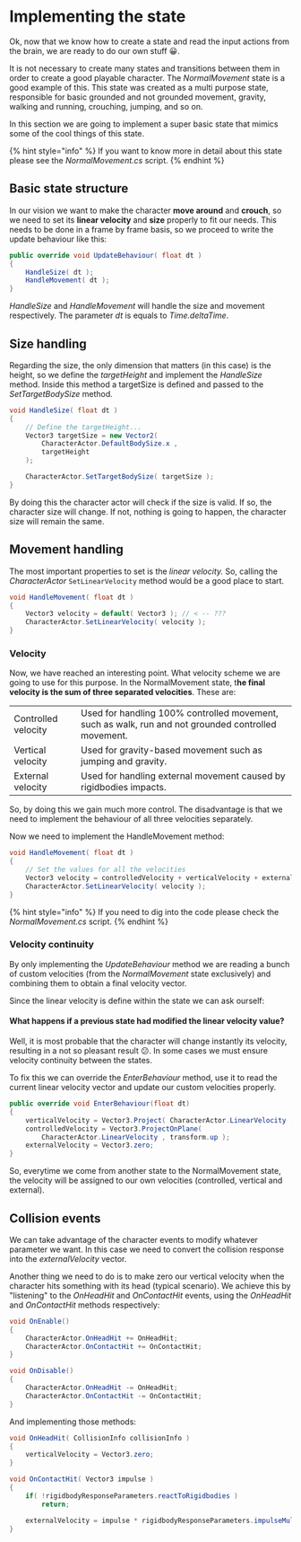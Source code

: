 # Implementing the state



Ok, now that we know how to create a state and read the input actions from the brain, we are ready to do our own stuff 😀. 

It is not necessary to create many states and transitions between them in order to create a good playable character. The _NormalMovement_ state is a good example of this. This state was created as a multi purpose state, responsible for basic grounded and not grounded movement, gravity, walking and running, crouching, jumping, and so on.

In this section we are going to implement a super basic state that mimics some of the cool things of this state.

{% hint style="info" %}
If you want to know more in detail about this state please see the _NormalMovement.cs_ script.
{% endhint %}

## Basic state structure

In our vision we want to make the character **move around** and **crouch**, so we need to set its **linear velocity** and **size** properly to fit our needs. This needs to be done in a frame by frame basis, so we proceed to write the update behaviour like this:

```csharp
public override void UpdateBehaviour( float dt ) 
{ 
    HandleSize( dt );
    HandleMovement( dt );
}
```

 _HandleSize_ and _HandleMovement_ will handle the size and movement respectively. The parameter _dt_ is equals to _Time.deltaTime_.

## Size handling

Regarding the size, the only dimension that matters \(in this case\) is the height, so we define the _targetHeight_ and implement the _HandleSize_ method. Inside this method a targetSize is defined and passed to the _SetTargetBodySize_ method.



```csharp
void HandleSize( float dt ) 
{
    // Define the targetHeight...
    Vector3 targetSize = new Vector2( 
        CharacterActor.DefaultBodySize.x , 
        targetHeight 
    );

    CharacterActor.SetTargetBodySize( targetSize );
}
```

By doing this the character actor will check if the size is valid. If so, the character size will change. If not,  nothing is going to happen, the character size will remain the same.

## Movement handling

The most important properties to set is the _linear velocity._ So, calling the _CharacterActor_ `SetLinearVelocity` method would be a good place to start.

```csharp
void HandleMovement( float dt ) 
{ 
    Vector3 velocity = default( Vector3 ); // < -- ???
    CharacterActor.SetLinearVelocity( velocity );
}
```

### Velocity

Now, we have reached an interesting point. What velocity scheme we are going to use for this purpose. In the NormalMovement state, t**he final velocity is the sum of three separated velocities**. These are:

|  |  |
| :--- | :--- |
| Controlled velocity | Used for handling 100% controlled movement, such as walk, run and not grounded controlled movement. |
| Vertical velocity | Used for gravity-based movement such as jumping and gravity.  |
| External velocity | Used for handling external movement caused by rigidbodies impacts. |

So, by doing this we gain much more control. The disadvantage is that we need to implement the behaviour of all three velocities separately.

Now we need to implement the HandleMovement method:

```csharp
void HandleMovement( float dt ) 
{ 
    // Set the values for all the velocities
    Vector3 velocity = controlledVelocity + verticalVelocity + externalVelocity;
    CharacterActor.SetLinearVelocity( velocity );
}
```

{% hint style="info" %}
If you need to dig into the code please check the _NormalMovement.cs_ script.
{% endhint %}

### Velocity continuity

By only implementing the _UpdateBehaviour_ method we are reading a bunch of custom velocities \(from the _NormalMovement_ state exclusively\) and combining them to obtain a final velocity vector. 

Since the linear velocity is define within the state we can ask ourself:

#### What happens if a previous state had modified the linear velocity value?

Well, it is most probable that the character will change instantly its velocity, resulting in a not so pleasant result 😕. In some cases we must ensure velocity continuity between the states.

To fix this we can override the _EnterBehaviour_ method, use it to read the current linear velocity vector and update our custom velocities properly.

```csharp
public override void EnterBehaviour(float dt)
{
    verticalVelocity = Vector3.Project( CharacterActor.LinearVelocity , transform.up ); 
    controlledVelocity = Vector3.ProjectOnPlane( 
        CharacterActor.LinearVelocity , transform.up );
    externalVelocity = Vector3.zero;
}
```

So, everytime we come from another state to the NormalMovement state, the velocity will be assigned to our own velocities \(controlled, vertical and external\).

## Collision events

We can take advantage of the character events to modify whatever parameter we want. In this case we need to convert the collision response into the _externalVelocity_ vector.

Another thing we need to do is to make zero our vertical velocity when the character hits something with its head \(typical scenario\). We achieve this by "listening" to the _OnHeadHit_ and _OnContactHit_ events, using the _OnHeadHit_ and _OnContactHit_ methods respectively:

```csharp
void OnEnable()
{
    CharacterActor.OnHeadHit += OnHeadHit; 
    CharacterActor.OnContactHit += OnContactHit;
}

void OnDisable()
{
    CharacterActor.OnHeadHit -= OnHeadHit;
    CharacterActor.OnContactHit -= OnContactHit;
}
```

And implementing those methods:

```csharp
void OnHeadHit( CollisionInfo collisionInfo )
{
    verticalVelocity = Vector3.zero;
}

void OnContactHit( Vector3 impulse )
{
    if( !rigidbodyResponseParameters.reactToRigidbodies )
        return;

    externalVelocity = impulse * rigidbodyResponseParameters.impulseMultiplier;
}
```



## 

